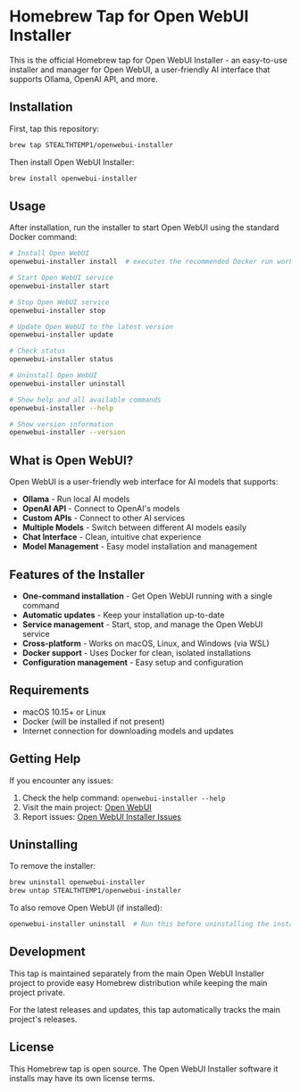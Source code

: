 # Homebrew Tap for Open WebUI Installer

This is the official Homebrew tap for Open WebUI Installer - an easy-to-use installer and manager for Open WebUI, a user-friendly AI interface that supports Ollama, OpenAI API, and more.

## Installation

First, tap this repository:

```bash
brew tap STEALTHTEMP1/openwebui-installer
```

Then install Open WebUI Installer:

```bash
brew install openwebui-installer
```

## Usage

After installation, run the installer to start Open WebUI using the standard Docker command:

```bash
# Install Open WebUI
openwebui-installer install  # executes the recommended Docker run workflow

# Start Open WebUI service
openwebui-installer start

# Stop Open WebUI service
openwebui-installer stop

# Update Open WebUI to the latest version
openwebui-installer update

# Check status
openwebui-installer status

# Uninstall Open WebUI
openwebui-installer uninstall

# Show help and all available commands
openwebui-installer --help

# Show version information
openwebui-installer --version
```

## What is Open WebUI?

Open WebUI is a user-friendly web interface for AI models that supports:

- **Ollama** - Run local AI models
- **OpenAI API** - Connect to OpenAI's models
- **Custom APIs** - Connect to other AI services
- **Multiple Models** - Switch between different AI models easily
- **Chat Interface** - Clean, intuitive chat experience
- **Model Management** - Easy model installation and management

## Features of the Installer

- **One-command installation** - Get Open WebUI running with a single command
- **Automatic updates** - Keep your installation up-to-date
- **Service management** - Start, stop, and manage the Open WebUI service
- **Cross-platform** - Works on macOS, Linux, and Windows (via WSL)
- **Docker support** - Uses Docker for clean, isolated installations
- **Configuration management** - Easy setup and configuration

## Requirements

- macOS 10.15+ or Linux
- Docker (will be installed if not present)
- Internet connection for downloading models and updates

## Getting Help

If you encounter any issues:

1. Check the help command: `openwebui-installer --help`
2. Visit the main project: [Open WebUI](https://github.com/open-webui/open-webui)
3. Report issues: [Open WebUI Installer Issues](https://github.com/STEALTHTEMP1/openwebui-installer/issues)

## Uninstalling

To remove the installer:

```bash
brew uninstall openwebui-installer
brew untap STEALTHTEMP1/openwebui-installer
```

To also remove Open WebUI (if installed):

```bash
openwebui-installer uninstall  # Run this before uninstalling the installer
```

## Development

This tap is maintained separately from the main Open WebUI Installer project to provide easy Homebrew distribution while keeping the main project private.

For the latest releases and updates, this tap automatically tracks the main project's releases.

## License

This Homebrew tap is open source. The Open WebUI Installer software it installs may have its own license terms.